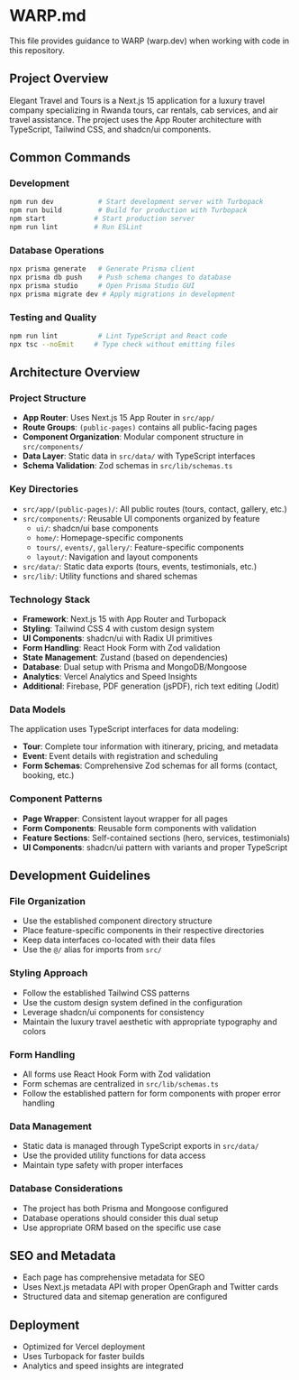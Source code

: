 # WARP.md

This file provides guidance to WARP (warp.dev) when working with code in this repository.

## Project Overview

Elegant Travel and Tours is a Next.js 15 application for a luxury travel company specializing in Rwanda tours, car rentals, cab services, and air travel assistance. The project uses the App Router architecture with TypeScript, Tailwind CSS, and shadcn/ui components.

## Common Commands

### Development
```bash
npm run dev           # Start development server with Turbopack
npm run build         # Build for production with Turbopack
npm start            # Start production server
npm run lint         # Run ESLint
```

### Database Operations
```bash
npx prisma generate   # Generate Prisma client
npx prisma db push    # Push schema changes to database
npx prisma studio     # Open Prisma Studio GUI
npx prisma migrate dev # Apply migrations in development
```

### Testing and Quality
```bash
npm run lint          # Lint TypeScript and React code
npx tsc --noEmit     # Type check without emitting files
```

## Architecture Overview

### Project Structure
- **App Router**: Uses Next.js 15 App Router in `src/app/`
- **Route Groups**: `(public-pages)` contains all public-facing pages
- **Component Organization**: Modular component structure in `src/components/`
- **Data Layer**: Static data in `src/data/` with TypeScript interfaces
- **Schema Validation**: Zod schemas in `src/lib/schemas.ts`

### Key Directories
- `src/app/(public-pages)/`: All public routes (tours, contact, gallery, etc.)
- `src/components/`: Reusable UI components organized by feature
  - `ui/`: shadcn/ui base components
  - `home/`: Homepage-specific components
  - `tours/`, `events/`, `gallery/`: Feature-specific components
  - `layout/`: Navigation and layout components
- `src/data/`: Static data exports (tours, events, testimonials, etc.)
- `src/lib/`: Utility functions and shared schemas

### Technology Stack
- **Framework**: Next.js 15 with App Router and Turbopack
- **Styling**: Tailwind CSS 4 with custom design system
- **UI Components**: shadcn/ui with Radix UI primitives
- **Form Handling**: React Hook Form with Zod validation
- **State Management**: Zustand (based on dependencies)
- **Database**: Dual setup with Prisma and MongoDB/Mongoose
- **Analytics**: Vercel Analytics and Speed Insights
- **Additional**: Firebase, PDF generation (jsPDF), rich text editing (Jodit)

### Data Models
The application uses TypeScript interfaces for data modeling:
- **Tour**: Complete tour information with itinerary, pricing, and metadata
- **Event**: Event details with registration and scheduling
- **Form Schemas**: Comprehensive Zod schemas for all forms (contact, booking, etc.)

### Component Patterns
- **Page Wrapper**: Consistent layout wrapper for all pages
- **Form Components**: Reusable form components with validation
- **Feature Sections**: Self-contained sections (hero, services, testimonials)
- **UI Components**: shadcn/ui pattern with variants and proper TypeScript

## Development Guidelines

### File Organization
- Use the established component directory structure
- Place feature-specific components in their respective directories
- Keep data interfaces co-located with their data files
- Use the `@/` alias for imports from `src/`

### Styling Approach
- Follow the established Tailwind CSS patterns
- Use the custom design system defined in the configuration
- Leverage shadcn/ui components for consistency
- Maintain the luxury travel aesthetic with appropriate typography and colors

### Form Handling
- All forms use React Hook Form with Zod validation
- Form schemas are centralized in `src/lib/schemas.ts`
- Follow the established pattern for form components with proper error handling

### Data Management
- Static data is managed through TypeScript exports in `src/data/`
- Use the provided utility functions for data access
- Maintain type safety with proper interfaces

### Database Considerations
- The project has both Prisma and Mongoose configured
- Database operations should consider this dual setup
- Use appropriate ORM based on the specific use case

## SEO and Metadata
- Each page has comprehensive metadata for SEO
- Uses Next.js metadata API with proper OpenGraph and Twitter cards
- Structured data and sitemap generation are configured

## Deployment
- Optimized for Vercel deployment
- Uses Turbopack for faster builds
- Analytics and speed insights are integrated